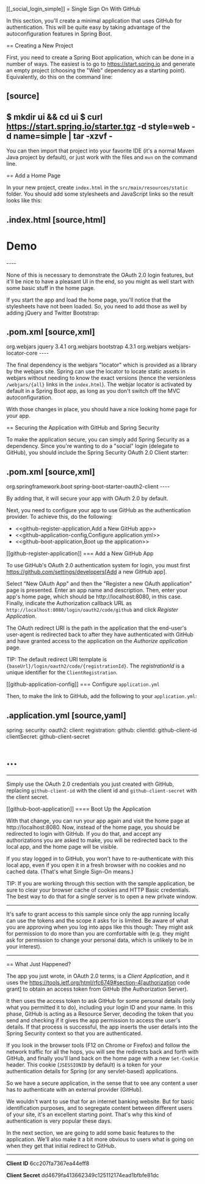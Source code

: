 [[_social_login_simple]]
= Single Sign On With GitHub

In this section, you'll create a minimal application that uses GitHub for authentication.
This will be quite easy by taking advantage of the autoconfiguration features in Spring Boot.

== Creating a New Project

First, you need to create a Spring Boot application, which can be done in a number of ways.
The easiest is to go to https://start.spring.io and generate an empty project (choosing the "Web" dependency as a starting point).
Equivalently, do this on the command line:

[source]
----
$ mkdir ui && cd ui
$ curl https://start.spring.io/starter.tgz -d style=web -d name=simple | tar -xzvf -
----

You can then import that project into your favorite IDE (it's a normal Maven Java project by default), or just work with the files and `mvn` on the command line.

== Add a Home Page

In your new project, create `index.html` in the `src/main/resources/static` folder.
You should add some stylesheets and JavaScript links so the result looks like this:

.index.html
[source,html]
----
<!doctype html>
<html lang="en">
<head>
    <meta charset="utf-8"/>
    <meta http-equiv="X-UA-Compatible" content="IE=edge"/>
    <title>Demo</title>
    <meta name="description" content=""/>
    <meta name="viewport" content="width=device-width"/>
    <base href="/"/>
    <link rel="stylesheet" type="text/css" href="/webjars/bootstrap/css/bootstrap.min.css"/>
    <script type="text/javascript" src="/webjars/jquery/jquery.min.js"></script>
    <script type="text/javascript" src="/webjars/bootstrap/js/bootstrap.min.js"></script>
</head>
<body>
	<h1>Demo</h1>
	<div class="container"></div>
</body>
</html>
----

None of this is necessary to demonstrate the OAuth 2.0 login features, but it'll be nice to have a pleasant UI in the end, so you might as well start with some basic stuff in the home page.

If you start the app and load the home page, you'll notice that the stylesheets have not been loaded.
So, you need to add those as well by adding jQuery and Twitter Bootstrap:

.pom.xml
[source,xml]
----
<dependency>
	<groupId>org.webjars</groupId>
	<artifactId>jquery</artifactId>
	<version>3.4.1</version>
</dependency>
<dependency>
	<groupId>org.webjars</groupId>
	<artifactId>bootstrap</artifactId>
	<version>4.3.1</version>
</dependency>
<dependency>
	<groupId>org.webjars</groupId>
	<artifactId>webjars-locator-core</artifactId>
</dependency>
----

The final dependency is the webjars "locator" which is provided as a library by the webjars site.
Spring can use the locator to locate static assets in webjars without needing to know the exact versions (hence the versionless `/webjars/{all}` links in the `index.html`).
The webjar locator is activated by default in a Spring Boot app, as long as you don't switch off the MVC autoconfiguration.

With those changes in place, you should have a nice looking home page for your app.

== Securing the Application with GitHub and Spring Security

To make the application secure, you can simply add Spring Security as a dependency.
Since you're wanting to do a "social" login (delegate to GitHub), you should include the Spring Security OAuth 2.0 Client starter:

.pom.xml
[source,xml]
----
<dependency>
	<groupId>org.springframework.boot</groupId>
	<artifactId>spring-boot-starter-oauth2-client</artifactId>
</dependency>
----

By adding that, it will secure your app with OAuth 2.0 by default.

Next, you need to configure your app to use GitHub as the authentication provider.
To achieve this, do the following:

* <<github-register-application,Add a New GitHub app>>
* <<github-application-config,Configure application.yml>>
* <<github-boot-application,Boot up the application>>

[[github-register-application]]
=== Add a New GitHub App

To use GitHub's OAuth 2.0 authentication system for login, you must first https://github.com/settings/developers[Add a new GitHub app].

Select "New OAuth App" and then the "Register a new OAuth application" page is presented.
Enter an app name and description.
Then, enter your app's home page, which should be http://localhost:8080, in this case.
Finally, indicate the Authorization callback URL as `http://localhost:8080/login/oauth2/code/github` and click _Register Application_.

The OAuth redirect URI is the path in the application that the end-user's user-agent is redirected back to after they have authenticated with GitHub and have granted access to the application on the _Authorize application_ page.

TIP: The default redirect URI template is `{baseUrl}/login/oauth2/code/{registrationId}`.
 The *_registrationId_* is a unique identifier for the `ClientRegistration`.

[[github-application-config]]
=== Configure `application.yml`

Then, to make the link to GitHub, add the following to your `application.yml`:

.application.yml
[source,yaml]
----
spring:
  security:
    oauth2:
      client:
        registration:
          github:
            clientId: github-client-id
            clientSecret: github-client-secret
# ...
----

Simply use the OAuth 2.0 credentials you just created with GitHub, replacing `github-client-id` with the client id and `github-client-secret` with the client secret.

[[github-boot-application]]
==== Boot Up the Application

With that change, you can run your app again and visit the home page at http://localhost:8080.
Now, instead of the home page, you should be redirected to login with GitHub.
If you do that, and accept any authorizations you are asked to make, you will be redirected back to the local app, and the home page will be visible.

If you stay logged in to GitHub, you won't have to re-authenticate with this local app, even if you open it in a fresh browser with no cookies and no cached data.
(That's what Single Sign-On means.)

TIP: If you are working through this section with the sample application, be sure to clear your browser cache of cookies and HTTP Basic credentials.
The best way to do that for a single server is to open a new private window.

****
It's safe to grant access to this sample since only the app running locally can use the tokens and the scope it asks for is limited.
Be aware of what you are approving when you log into apps like this though:
They might ask for permission to do more than you are comfortable with (e.g. they might ask for permission to change your personal data, which is unlikely to be in your interest).
****

== What Just Happened?

The app you just wrote, in OAuth 2.0 terms, is a _Client Application_, and it uses the https://tools.ietf.org/html/rfc6749#section-4[authorization code grant] to obtain an access token from GitHub (the Authorization Server).

It then uses the access token to ask GitHub for some personal details (only what you permitted it to do), including your login ID and your name.
In this phase, GitHub is acting as a Resource Server, decoding the token that you send and checking if it gives the app permission to access the user's details.
If that process is successful, the app inserts the user details into the Spring Security context so that you are authenticated.

If you look in the browser tools (F12 on Chrome or Firefox) and follow the network traffic for all the hops, you will see the redirects back and forth with GitHub, and finally you'll land back on the home page with a new `Set-Cookie` header.
This cookie (`JSESSIONID` by default) is a token for your authentication details for Spring (or any servlet-based) applications.

So we have a secure application, in the sense that to see any content a user has to authenticate with an external provider (GitHub).

We wouldn't want to use that for an internet banking website.
But for basic identification purposes, and to segregate content between different users of your site, it's an excellent starting point.
That's why this kind of authentication is very popular these days.

In the next section, we are going to add some basic features to the application.
We'll also make it a bit more obvious to users what is going on when they get that initial redirect to GitHub.

****


**Client ID**
6cc207fa7367ea44eff8

**Client Secret**
dd4679fa413662349c125112174ead1bfbfe81dc
